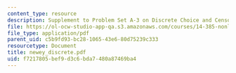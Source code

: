 ```yaml
---
content_type: resource
description: Supplement to Problem Set A-3 on Discrete Choice and Censoring.
file: https://ol-ocw-studio-app-qa.s3.amazonaws.com/courses/14-385-nonlinear-econometric-analysis-fall-2007/f7217805bef9d3c6bda7480a87469ba4_newey_discrete.pdf
file_type: application/pdf
parent_uid: c5b9fd93-bc28-1065-43e6-80d75239c333
resourcetype: Document
title: newey_discrete.pdf
uid: f7217805-bef9-d3c6-bda7-480a87469ba4
---
```

